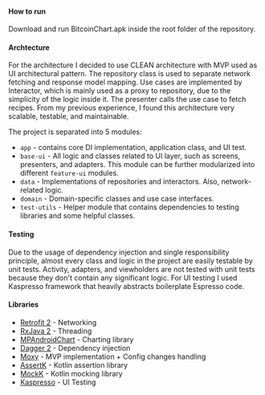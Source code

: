 #### How to run

Download and run BitcoinChart.apk inside the root folder of the repository.

#### Archtecture

For the architecture I decided to use CLEAN architecture with MVP used as UI architectural pattern. The repository class is used to separate network fetching and response model mapping. Use cases are implemented by Interactor, which is mainly used as a proxy to repository, due to the simplicity of the logic inside it. The presenter calls the use case to fetch recipes. From my previous experience, I found this architecture very scalable, testable, and maintainable.

The project is separated into 5 modules:
* `app` - contains core DI implementation, application class, and UI test.
* `base-ui` - All logic and classes related to UI layer, such as screens, presenters, and adapters. This module can be further modularized into different `feature-ui` modules.
* `data` - Implementations of repositories and interactors. Also, network-related logic. 
* `domain` - Domain-specific classes and use case interfaces.
* `test-utils` - Helper module that contains dependencies to testing libraries and some helpful classes.


#### Testing
Due to the usage of dependency injection and single responsibility principle, almost every class and logic in the project are easily testable by unit tests. Activity, adapters, and viewholders are not tested with unit tests because they don't contain any significant logic.
For UI testing I used Kaspresso framework that heavily abstracts boilerplate Espresso code.

#### Libraries

* [Retrofit 2](https://square.github.io/retrofit/ "Retrofit 2") - Networking
* [RxJava 2](https://github.com/ReactiveX/RxJava "RxJava 2") - Threading
* [MPAndroidChart](https://github.com/PhilJay/MPAndroidChart "MPAndroidChart") - Charting library
* [Dagger 2](https://github.com/google/dagger "Dagger 2") - Dependency injection
* [Moxy](https://github.com/moxy-community/Moxy "Moxy") - MVP implementation + Config changes handling
* [AssertK](https://github.com/willowtreeapps/assertk) - Kotlin assertion library
* [MockK](https://mockk.io/) - Kotlin mocking library
* [Kaspresso](https://github.com/KasperskyLab/Kaspresso) - UI Testing